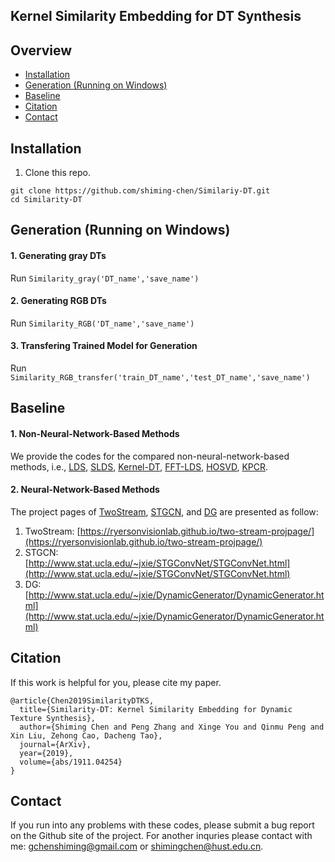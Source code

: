## Kernel Similarity Embedding for DT Synthesis <!--[[Project]](https://shiming-chen.github.io/Similarity-page/Similarity.html) [[Paper]](https://arxiv.org/abs/1911.04254)-->


<!--![](https://github.com/shiming-chen/Similariy-DT/blob/master/core-idea1.jpg)-->



## Overview 
- [Installation](##installation)
- [Generation (Running on Windows)](##Generation (Running on Windows))
- [Baseline](##baseline)
- [Citation](##citation)
- [Contact](##contact)




## Installation
1. Clone this repo.

```
git clone https://github.com/shiming-chen/Similariy-DT.git
cd Similarity-DT
```



## Generation (Running on Windows)

#### 1. Generating gray DTs

Run `Similarity_gray('DT_name','save_name')`

#### 2. Generating RGB DTs

Run `Similarity_RGB('DT_name','save_name')`

#### 3. Transfering Trained Model for Generation

Run `Similarity_RGB_transfer('train_DT_name','test_DT_name','save_name')`

## Baseline

#### 1. Non-Neural-Network-Based Methods
We provide the codes for the compared non-neural-network-based methods, i.e., [LDS](), [SLDS](), [Kernel-DT](), [FFT-LDS](), [HOSVD](), [KPCR]().

#### 2. Neural-Network-Based Methods
The project pages of [TwoStream](https://ryersonvisionlab.github.io/two-stream-projpage/), [STGCN](http://www.stat.ucla.edu/~jxie/STGConvNet/STGConvNet.html), and [DG](http://www.stat.ucla.edu/~jxie/DynamicGenerator/DynamicGenerator.html) are presented as follow:

1. TwoStream: [https://ryersonvisionlab.github.io/two-stream-projpage/](https://ryersonvisionlab.github.io/two-stream-projpage/)
2. STGCN: [http://www.stat.ucla.edu/~jxie/STGConvNet/STGConvNet.html](http://www.stat.ucla.edu/~jxie/STGConvNet/STGConvNet.html)
3. DG:  [http://www.stat.ucla.edu/~jxie/DynamicGenerator/DynamicGenerator.html](http://www.stat.ucla.edu/~jxie/DynamicGenerator/DynamicGenerator.html)



## Citation
If this work is helpful for you, please cite my paper.

```
@article{Chen2019SimilarityDTKS,
  title={Similarity-DT: Kernel Similarity Embedding for Dynamic Texture Synthesis},
  author={Shiming Chen and Peng Zhang and Xinge You and Qinmu Peng and Xin Liu, Zehong Cao, Dacheng Tao},
  journal={ArXiv},
  year={2019},
  volume={abs/1911.04254}
}
```

## Contact
If you run into any problems with these codes, please submit a bug report on the Github site of the project. For another inquries please contact with me: gchenshiming@gmail.com or shimingchen@hust.edu.cn.





